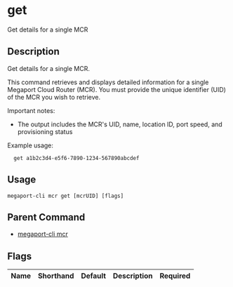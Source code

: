 # get

Get details for a single MCR

## Description

Get details for a single MCR.

This command retrieves and displays detailed information for a single Megaport Cloud Router (MCR). You must provide the unique identifier (UID) of the MCR you wish to retrieve.

Important notes:
  - The output includes the MCR's UID, name, location ID, port speed, and provisioning status

Example usage:

```
  get a1b2c3d4-e5f6-7890-1234-567890abcdef
```


## Usage

```
megaport-cli mcr get [mcrUID] [flags]
```



## Parent Command

* [megaport-cli mcr](megaport-cli_mcr.md)




## Flags

| Name | Shorthand | Default | Description | Required |
|------|-----------|---------|-------------|----------|



